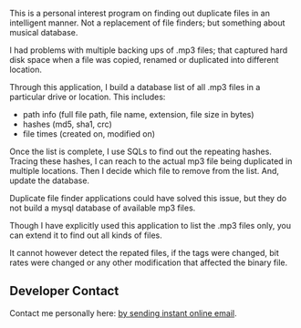 This is a personal interest program on finding out duplicate files in an intelligent manner. Not a replacement of file finders; but something about musical database.

I had problems with multiple backing ups of .mp3 files; that captured hard disk space when a file was copied, renamed or duplicated into different location.

Through this application, I build a database list of all .mp3 files in a particular drive or location. This includes:
  * path info (full file path, file name, extension, file size in bytes)
  * hashes (md5, sha1, crc)
  * file times (created on, modified on)

Once the list is complete, I use SQLs to find out the repeating hashes. Tracing these hashes, I can reach to the actual mp3 file being duplicated in multiple locations. Then I decide which file to remove from the list. And, update the database.

Duplicate file finder applications could have solved this issue, but they do not build a mysql database of available mp3 files.

Though I have explicitly used this application to list the .mp3 files only, you can extend it to find out all kinds of files.

It cannot however detect the repated files, if the tags were changed, bit rates were changed or any other modification that affected the binary file.

## Developer Contact ##
Contact me personally here: [by sending instant online email](http://contact.sanjaal.com/email-bimal).
